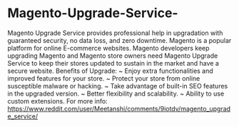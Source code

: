 # Magento-Upgrade-Service-
Magento Upgrade Service provides professional help in upgradation with guaranteed security, no data loss, and zero downtime. Magento is a popular platform for online E-commerce websites. Magento developers keep upgrading Magento and Magento store owners need Magento Upgrade Service to keep their stores updated to sustain in the market and have a secure website. Benefits of Upgrade: ~ Enjoy extra functionalities and improved features for your store. ~ Protect your store from online susceptible malware or hacking. ~ Take advantage of built-in SEO features in the upgraded version. ~ Better flexibility and scalability. ~  Ability to use custom extensions. 
For more info: https://www.reddit.com/user/Meetanshi/comments/9iotdv/magento_upgrade_service/
